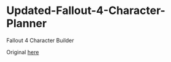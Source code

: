 # Updated-Fallout-4-Character-Planner

Fallout 4 Character Builder

Original [here](http://mmartinx.github.io/fo4/)

